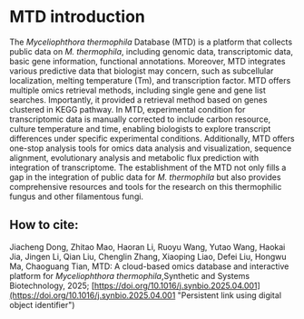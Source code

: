 # MTD introduction

The *Myceliophthora thermophila* Database (MTD) is a platform that collects public data on *M. thermophila*, including genomic data, transcriptomic data, basic gene information, functional annotations. Moreover, MTD integrates various predictive data that biologist may concern, such as subcellular localization, melting temperature (Tm), and transcription factor. MTD offers multiple omics retrieval methods, including single gene and gene list searches. Importantly, it provided a retrieval method based on genes clustered in KEGG pathway. In MTD, experimental condition for transcriptomic data is manually corrected to include carbon resource, culture temperature and time, enabling biologists to explore transcript differences under specific experimental conditions. Additionally, MTD offers one-stop analysis tools for omics data analysis and visualization, sequence alignment, evolutionary analysis and metabolic flux prediction with integration of transcriptome. The establishment of the MTD not only fills a gap in the integration of public data for *M. thermophila* but also provides comprehensive resources and tools for the research on this thermophilic fungus and other filamentous fungi.

## How to cite:

Jiacheng Dong, Zhitao Mao, Haoran Li, Ruoyu Wang, Yutao Wang, Haokai Jia, Jingen Li, Qian Liu, Chenglin Zhang, Xiaoping Liao, Defei Liu, Hongwu Ma, Chaoguang Tian, MTD: A cloud-based omics database and interactive platform for *Myceliophthora thermophila*,Synthetic and Systems Biotechnology, 2025; [https://doi.org/10.1016/j.synbio.2025.04.001](https://doi.org/10.1016/j.synbio.2025.04.001 "Persistent link using digital object identifier")
